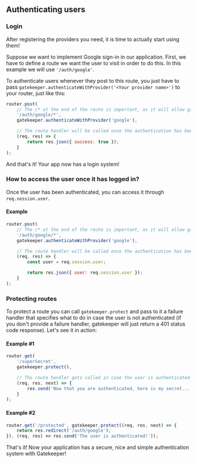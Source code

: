 ## Authenticating users

### Login

After registering the providers you need, it is time to actually start using them!

Suppose we want to implement Google sign-in in our application. First, we have to define a route we want the user to visit in order to do this. In this example we will use `'/auth/google'`.

To authenticate users whenever they post to this route, you just have to pass `gatekeeper.authenticateWithProvider('<Your provider name>')` to your router, just like this:

```js
router.post(
	// The /* at the end of the route is important, as it will allow gatekeeper to handle the callback of OAuth2 providers
	'/auth/google/*',
	gatekeeper.authenticateWithProvider('google'),

	// The route handler will be called once the authentication has been succesful
	(req, res) => {
		return res.json({ success: true });
	}
);
```

And that's it! Your app now has a login system!

### How to access the user once it has logged in?

Once the user has been authenticated, you can access it through `req.session.user`. 

#### Example

```js
router.post(
	// The /* at the end of the route is important, as it will allow gatekeeper to handle the callback of OAuth2 providers
	'/auth/google/*',
	gatekeeper.authenticateWithProvider('google'),

	// The route handler will be called once the authentication has been succesful
	(req, res) => {
		const user = req.session.user;

		return res.json({ user: req.session.user });
	}
);
```

### Protecting routes

To protect a route you can call `gatekeeper.protect` and pass to it a failure handler that specifies what to do in case the user is not authenticated (if you don't provide a failure handler, gatekeeper will just return a 401 status code response). Let's see it in action:

#### Example #1

```js
router.get(
	'/superSecret',
	gatekeeper.protect(),

	// The route handler gets called in case the user is authenticated
	(req, res, next) => {
		res.send('Now that you are authenticated, here is my secret... I like coding!');
	}
);
```

#### Example #2

```js
router.get('/protected', gatekeeper.protect((req, res, next) => {
	return res.redirect('/auth/google');
}), (req, res) => res.send('The user is authenticated!'));
```

That's it! Now your application has a secure, nice and simple authentication system with Gatekeeper!
